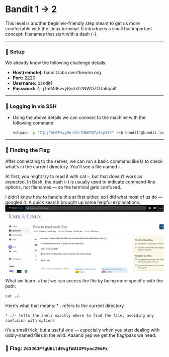 # Bandit 1 -> 2

 This level is another beginner-friendly step meant to get us more comfortable with the Linux terminal. It introduces a small but important concept: filenames that start with a dash (-).

--- 

### 🔧 Setup
We already know the following challenge details:
- **Host(remote):** bandit.labs.overthewire.org
- **Port:** 2220
- **Username:** bandit1
- **Password:** ZjLjTmM6FvvyRnrb2rfNWOZOTa6ip5If

---

### 🔑 Logging in via SSH
- Using the above details we can connect to the machine with the following command
    ```bash
    sshpass -p "ZjLjTmM6FvvyRnrb2rfNWOZOTa6ip5If" ssh bandit1@bandit.labs.overthewire.org -p2220
    ```

---

### 🎯 Finding the Flag

After connecting to the server, we can run a basic command like ls to check what's in the current directory. You'll see a file named -.

At first, you might try to read it with cat -, but that doesn’t work as expected. In Bash, the dash (-) is usually used to indicate command-line options, not filenames — so the terminal gets confused.

I didn’t know how to handle this at first either, so I did what most of us do — googled it. A quick search brought up some helpful explanations:
![screenshot_22042025_230021.jpg](images/screenshot_22042025_230021.jpg)

What we learn is that we can access the file by being more specific with the path:
```bash 
cat ./-
```
Here’s what that means:
    * . refers to the current directory

    * ./- tells the shell exactly where to find the file, avoiding any confusion with options

It’s a small trick, but a useful one — especially when you start dealing with oddly-named files in the wild.
Aaaand yep we get the flag/pass we need.

### 🏁 Flag: `263JGJPfgU6LtdEvgfWU1XP5yac29mFx`
